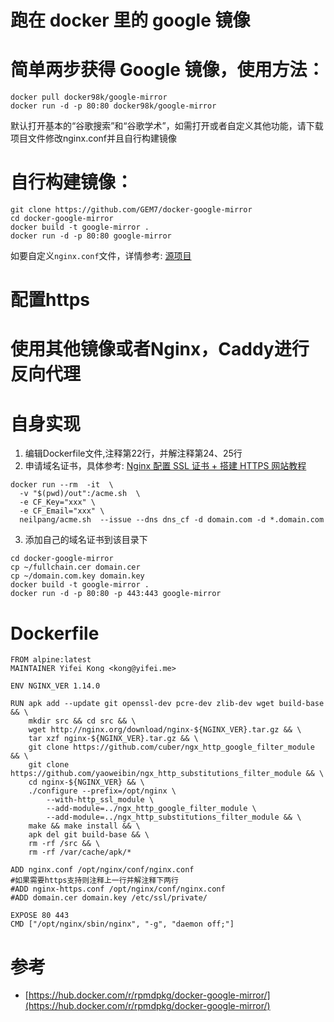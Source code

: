# 跑在 docker 里的 google 镜像

# 简单两步获得 Google 镜像，使用方法：

```
docker pull docker98k/google-mirror
docker run -d -p 80:80 docker98k/google-mirror
```

默认打开基本的“谷歌搜索”和“谷歌学术”，如需打开或者自定义其他功能，请下载项目文件修改nginx.conf并且自行构建镜像

# 自行构建镜像：

```
git clone https://github.com/GEM7/docker-google-mirror
cd docker-google-mirror
docker build -t google-mirror .
docker run -d -p 80:80 google-mirror
```
如要自定义`nginx.conf`文件，详情参考: [源项目](https://github.com/cuber/ngx_http_google_filter_module/blob/master/README.zh-CN.md)

# 配置https
# 使用其他镜像或者Nginx，Caddy进行反向代理

# 自身实现
1. 编辑Dockerfile文件,注释第22行，并解注释第24、25行
2. 申请域名证书，具体参考: [Nginx 配置 SSL 证书 + 搭建 HTTPS 网站教程](https://docker98k.github.io/2018/09/06/article31-linux-let-ssl/)
```
docker run --rm  -it  \
  -v "$(pwd)/out":/acme.sh  \
  -e CF_Key="xxx" \
  -e CF_Email="xxx" \
  neilpang/acme.sh  --issue --dns dns_cf -d domain.com -d *.domain.com
```
3. 添加自己的域名证书到该目录下

```shell
cd docker-google-mirror
cp ~/fullchain.cer domain.cer
cp ~/domain.com.key domain.key
docker build -t google-mirror .
docker run -d -p 80:80 -p 443:443 google-mirror
```
# Dockerfile
```
FROM alpine:latest
MAINTAINER Yifei Kong <kong@yifei.me>

ENV NGINX_VER 1.14.0

RUN apk add --update git openssl-dev pcre-dev zlib-dev wget build-base && \
    mkdir src && cd src && \
    wget http://nginx.org/download/nginx-${NGINX_VER}.tar.gz && \
    tar xzf nginx-${NGINX_VER}.tar.gz && \
    git clone https://github.com/cuber/ngx_http_google_filter_module && \
    git clone https://github.com/yaoweibin/ngx_http_substitutions_filter_module && \
    cd nginx-${NGINX_VER} && \
    ./configure --prefix=/opt/nginx \
        --with-http_ssl_module \
        --add-module=../ngx_http_google_filter_module \
        --add-module=../ngx_http_substitutions_filter_module && \
    make && make install && \
    apk del git build-base && \
    rm -rf /src && \
    rm -rf /var/cache/apk/*

ADD nginx.conf /opt/nginx/conf/nginx.conf
#如果需要https支持则注释上一行并解注释下两行
#ADD nginx-https.conf /opt/nginx/conf/nginx.conf
#ADD domain.cer domain.key /etc/ssl/private/

EXPOSE 80 443
CMD ["/opt/nginx/sbin/nginx", "-g", "daemon off;"]
```

# 参考
* [https://hub.docker.com/r/rpmdpkg/docker-google-mirror/](https://hub.docker.com/r/rpmdpkg/docker-google-mirror/)
